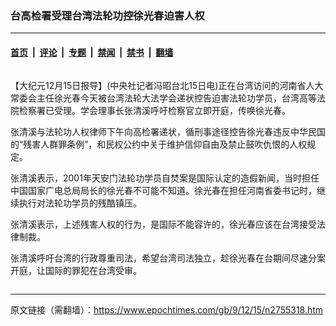 ### 台高检署受理台湾法轮功控徐光春迫害人权

---

#### [首页](../../../..?n2755318) &nbsp;|&nbsp; [评论](../../../../../epoch-comment?n2755318) &nbsp;|&nbsp; [专题](../../../../../epoch-special?n2755318) &nbsp;|&nbsp; [禁闻](../../../../../epoch-news?n2755318) &nbsp;|&nbsp; [禁书](../../../../../books?n2755318) &nbsp;|&nbsp; [翻墙](https://github.com/gfw-breaker/nogfw/blob/master/README.md?n2755318)


<div class="column" id="artbody" itemprop="articleBody">
 <!-- article content begin -->
 <p>
  【大纪元12月15日报导】(中央社记者冯昭台北15日电)正在台湾访问的河南省人大常委会主任徐光春今天被台湾法轮大法学会递状控告迫害法轮功学员，台湾高等法院检察署已受理。学会理事长张清溪呼吁检察官立即开庭，传唤徐光春。
 </p>
 <p>
  张清溪与法轮功人权律师下午向高检署递状，循刑事途径控告徐光春违反中华民国的“残害人群罪条例”，和民权公约中关于维护信仰自由及禁止鼓吹仇恨的人权规定。
 </p>
 <p>
  张清溪表示，2001年天安门法轮功学员自焚案是国际认定的造假新闻，当时担任中国国家广电总局局长的徐光春不可能不知道。徐光春在担任河南省委书记时，继续执行对法轮功学员的残酷镇压。
 </p>
 <p>
  张清溪表示，上述残害人权的行为，是国际不能容许的，徐光春应该在台湾接受法律制裁。
 </p>
 <p>
  张清溪呼吁台湾的行政尊重司法，希望台湾司法独立，趁徐光春在台期间尽速分案开庭，让国际的罪犯在台湾受审。
 </p>
 <!-- article content end -->
</div>


---

原文链接（需翻墙）：https://www.epochtimes.com/gb/9/12/15/n2755318.htm
